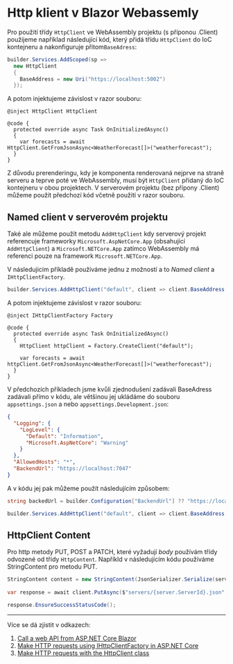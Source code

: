 # Http klient v Blazor Webassemly

Pro použití třídy ```HttpClient``` ve WebAssembly projektu (s příponou .Client) použijeme například následující kód, který přidá třídu ```HttpClient``` do IoC kontejneru a nakonfiguruje přitom```BaseAdress```:

```csharp
builder.Services.AddScoped(sp =>
  new HttpClient
  {
    BaseAddress = new Uri("https://localhost:5002")
  });
```
A potom injektujeme závislost v razor souboru:

```razor
@inject HttpClient HttpClient

@code {
  protected override async Task OnInitializedAsync()
  {
    var forecasts = await HttpClient.GetFromJsonAsync<WeatherForecast[]>("weatherforecast");
  }
}
```

Z důvodu prerenderingu, kdy je komponenta renderovaná nejprve na straně serveru a teprve poté ve WebAssembly, musí být ```HttpClient``` přidaný do IoC kontejneru v obou projektech. V serverovém projektu (bez přípony .Client) můžeme použít předchozí kód včetně použití v razor souboru.

## Named client v serverovém projektu

Také ale můžeme použít metodu ```AddHttpClient``` kdy serverový projekt referencuje frameworky ```Microsoft.AspNetCore.App``` (obsahující ```AddHttpClient```) a ```Microsoft.NETCore.App``` zatímco WebAssembly má referenci pouze na framework ```Microsoft.NETCore.App```.

V následujicím příkladě používáme jednu z možností a to *Named client* a ```IHttpClientFactory```.

```csharp
builder.Services.AddHttpClient("default", client => client.BaseAddress = new Uri("https://localhost:7047"));
```

A potom injektujeme závislost v razor souboru:

```razor
@inject IHttpClientFactory Factory

@code {
  protected override async Task OnInitializedAsync()
  {
    HttpClient httpClient = Factory.CreateClient("default");

    var forecasts = await httpClient.GetFromJsonAsync<WeatherForecast[]>("weatherforecast");
  }
}
```
V předchozích příkladech jsme kvůli zjednodušení zadávali BaseAdress zadávali přímo v kódu, ale většinou jej ukládáme do souboru ```appsettings.json``` a nebo ```appsettings.Development.json```:

```json
{
  "Logging": {
    "LogLevel": {
      "Default": "Information",
      "Microsoft.AspNetCore": "Warning"
    }
  },
  "AllowedHosts": "*",
  "BackendUrl": "https://localhost:7047"
}
```

A v kódu jej pak můžeme použít následujícím způsobem:

```csharp
string backedUrl = builder.Configuration["BackendUrl"] ?? "https://localhost:7047";

builder.Services.AddHttpClient("default", client => client.BaseAddress = new Uri(backedUrl));
```

## HttpClient Content

Pro http metody PUT, POST a PATCH, které vyžadují *body* používám třídy odvozené od třídy ```HttpContent```. Napříkld v následujícím kódu používáme StringContent pro metodu PUT.

```csharp
StringContent content = new StringContent(JsonSerializer.Serialize(server), Encoding.UTF8, "application/json");
            
var response = await client.PutAsync($"servers/{server.ServerId}.json", content);

response.EnsureSuccessStatusCode();
```

---
Více se dá zjistit v odkazech:

1. [Call a web API from ASP.NET Core Blazor](https://learn.microsoft.com/en-us/aspnet/core/blazor/call-web-api?view=aspnetcore-8.0)
2. [Make HTTP requests using IHttpClientFactory in ASP.NET Core](https://learn.microsoft.com/en-us/aspnet/core/fundamentals/http-requests?view=aspnetcore-8.0)
3. [Make HTTP requests with the HttpClient class](https://learn.microsoft.com/en-us/dotnet/fundamentals/networking/http/httpclient#make-an-http-request)
